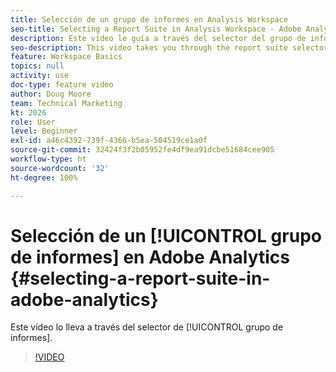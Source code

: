 ```yaml
---
title: Selección de un grupo de informes en Analysis Workspace
seo-title: Selecting a Report Suite in Analysis Workspace - Adobe Analytics
description: Este vídeo le guía a través del selector del grupo de informes.
seo-description: This video takes you through the report suite selector. - Adobe Analytics
feature: Workspace Basics
topics: null
activity: use
doc-type: feature video
author: Doug Moore
team: Technical Marketing
kt: 2026
role: User
level: Beginner
exl-id: a46c4392-739f-4366-b5ea-504519ce1a0f
source-git-commit: 32424f3f2b05952fe4df9ea91dcbe51684cee905
workflow-type: ht
source-wordcount: '32'
ht-degree: 100%

---
```


# Selección de un [!UICONTROL grupo de informes] en Adobe Analytics {#selecting-a-report-suite-in-adobe-analytics}

Este vídeo lo lleva a través del selector de [!UICONTROL grupo de informes].

>[!VIDEO](https://video.tv.adobe.com/v/23967/?quality=12)

